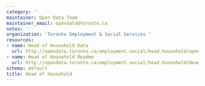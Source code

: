 ```yaml
---
category: ''
maintainer: Open Data Team
maintainer_email: opendata@toronto.ca
notes: ''
organization: 'Toronto Employment & Social Services '
resources:
- name: Head of Household Data
  url: http://opendata.toronto.ca/employment.social/head.household/opendata_tess_ow.zip
- name: Head of Household Readme
  url: http://opendata.toronto.ca/employment.social/head.household/HeadOfHousehold_Readme.xlsx
schema: default
title: Head of household
---
```

